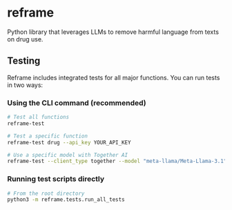 # reframe
Python library that leverages LLMs to remove harmful language from texts on drug use.

## Testing

Reframe includes integrated tests for all major functions. You can run tests in two ways:

### Using the CLI command (recommended)

```bash
# Test all functions
reframe-test

# Test a specific function
reframe-test drug --api_key YOUR_API_KEY

# Use a specific model with Together AI
reframe-test --client_type together --model "meta-llama/Meta-Llama-3.1" 
```

### Running test scripts directly
```bash
# From the root directory
python3 -m reframe.tests.run_all_tests